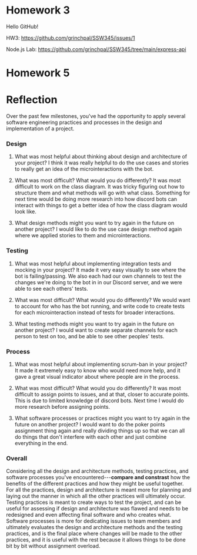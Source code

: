 # Homework 3
Hello GitHub!

HW3: https://github.com/grinchpal/SSW345/issues/1

Node.js Lab: https://github.com/grinchpal/SSW345/tree/main/express-api

# Homework 5
# Reflection

Over the past few milestones, you've had the opportunity to apply several software engineering practices and processes in the design and implementation of a project.

### Design

1. What was most helpful about thinking about design and architecture of your project?
I think it was really helpful to do the use cases and stories to really get an idea of the microinteractions with the bot.

2. What was most difficult? What would you do differently?
It was most difficult to work on the class diagram. It was tricky figuring out how to structure them and what methods will go with what class. Something for next time would be doing more research into how discord bots can interact with things to get a better idea of how the class diagram would look like.

3. What design methods might you want to try again in the future on another project?
I would like to do the use case design method again where we applied stories to them and microinteractions.


### Testing

1. What was most helpful about implementing integration tests and mocking in your project?
It made it very easy visually to see where the bot is failing/passing. We also each had our own channels to test the changes we're doing to the bot in in our Discord server, and we were able to see each others' tests.

2. What was most difficult? What would you do differently?
We would want to account for who has the bot running, and write code to create tests for each microinteraction instead of tests for broader interactions.

3. What testing methods might you want to try again in the future on another project?
I would want to create separate channels for each person to test on too, and be able to see other peoples' tests.


### Process

1. What was most helpful about implementing scrum-ban in your project?
It made it extremely easy to know who would need more help, and it gave a great visual indicator about where people are in the process.

2. What was most difficult? What would you do differently?
It was most difficult to assign points to issues, and at that, closer to accurate points. This is due to limited knowledge of discord bots. Next time I would do more research before assigning points.

3. What software processes or practices might you want to try again in the future on another project?
I would want to do the poker points assignment thing again and really dividing things up so that we can all do things that don't interfere with each other and just combine everything in the end.

### Overall

Considering all the design and architecture methods, testing practices, and software processes you've encountered---**compare and constrast** how the benefits of the different practices and how they might be useful together.
For all the practices, design and architecture is meant more for planning and laying out the manner in which all the other practices will ultimately occur. Testing practices is meant to create ways to test the project, and can be useful for assessing if design and architecture was flawed and needs to be redesigned and even affecting final software and who creates what. Software processes is more for dedicating issues to team members and ultimately evaluates the design and architecture methods and the testing practices, and is the final place where changes will be made to the other practices, and it is useful with the rest because it allows things to be done bit by bit without assignment overload.
